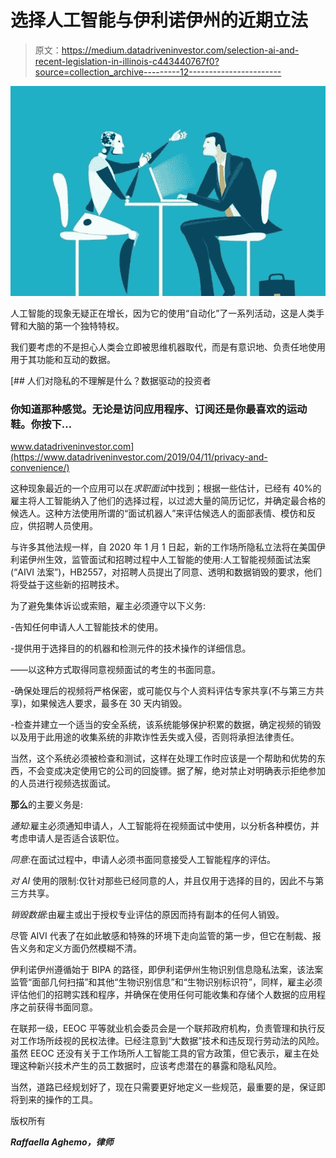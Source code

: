 # 选择人工智能与伊利诺伊州的近期立法

> 原文：<https://medium.datadriveninvestor.com/selection-ai-and-recent-legislation-in-illinois-c443440767f0?source=collection_archive---------12----------------------->

![](img/4878114e0af3e1dc06d5412e7ebea56f.png)

人工智能的现象无疑正在增长，因为它的使用“自动化”了一系列活动，这是人类手臂和大脑的第一个独特特权。

我们要考虑的不是担心人类会立即被思维机器取代，而是有意识地、负责任地使用用于其功能和互动的数据。

[](https://www.datadriveninvestor.com/2019/04/11/privacy-and-convenience/) [## 人们对隐私的不理解是什么？数据驱动的投资者

### 你知道那种感觉。无论是访问应用程序、订阅还是你最喜欢的运动鞋。你按下…

www.datadriveninvestor.com](https://www.datadriveninvestor.com/2019/04/11/privacy-and-convenience/) 

这种现象最近的一个应用可以在*求职面试*中找到；根据一些估计，已经有 40%的雇主将人工智能纳入了他们的选择过程，以过滤大量的简历记忆，并确定最合格的候选人。这种方法使用所谓的“面试机器人”来评估候选人的面部表情、模仿和反应，供招聘人员使用。

与许多其他法规一样，自 2020 年 1 月 1 日起，新的工作场所隐私立法将在美国伊利诺伊州生效，监管面试和招聘过程中人工智能的使用:人工智能视频面试法案(“AIVI 法案”)，HB2557，对招聘人员提出了同意、透明和数据销毁的要求，他们将受益于这些新的招聘技术。

为了避免集体诉讼或索赔，雇主必须遵守以下义务:

-告知任何申请人人工智能技术的使用。

-提供用于选择目的的机器和检测元件的技术操作的详细信息。

——以这种方式取得同意视频面试的考生的书面同意。

-确保处理后的视频将严格保密，或可能仅与个人资料评估专家共享(不与第三方共享)，如果候选人要求，最多在 30 天内销毁。

-检查并建立一个适当的安全系统，该系统能够保护积累的数据，确定视频的销毁以及用于此用途的收集系统的非欺诈性丢失或入侵，否则将承担法律责任。

当然，这个系统必须被检查和测试，这样在处理工作时应该是一个帮助和优势的东西，不会变成决定使用它的公司的回旋镖。据了解，绝对禁止对明确表示拒绝参加的人员进行视频选拔面试。

**那么**的主要义务是:

*通知*:雇主必须通知申请人，人工智能将在视频面试中使用，以分析各种模仿，并考虑申请人是否适合该职位。

*同意*:在面试过程中，申请人必须书面同意接受人工智能程序的评估。

*对 AI* 使用的限制:仅针对那些已经同意的人，并且仅用于选择的目的，因此不与第三方共享。

*销毁数据*:由雇主或出于授权专业评估的原因而持有副本的任何人销毁。

尽管 AIVI 代表了在如此敏感和特殊的环境下走向监管的第一步，但它在制裁、报告义务和定义方面仍然模糊不清。

伊利诺伊州遵循始于 BIPA 的路径，即伊利诺伊州生物识别信息隐私法案，该法案监管“面部几何扫描”和其他“生物识别信息”和“生物识别标识符”，同样，雇主必须评估他们的招聘实践和程序，并确保在使用任何可能收集和存储个人数据的应用程序之前获得书面同意。

在联邦一级，EEOC 平等就业机会委员会是一个联邦政府机构，负责管理和执行反对工作场所歧视的民权法律。已经注意到“大数据”技术和违反现行劳动法的风险。虽然 EEOC 还没有关于工作场所人工智能工具的官方政策，但它表示，雇主在处理这种新兴技术产生的员工数据时，应该考虑潜在的暴露和隐私风险。

当然，道路已经规划好了，现在只需要更好地定义一些规范，最重要的是，保证即将到来的操作的工具。

版权所有

***Raffaella Aghemo，律师***